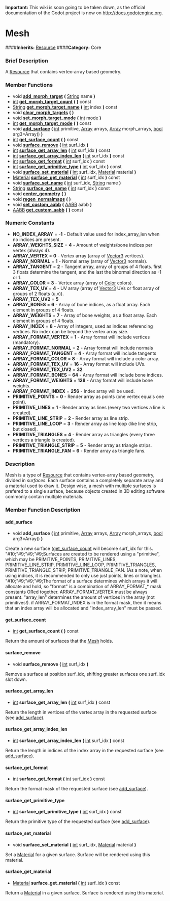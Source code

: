 **Important:** This wiki is soon going to be taken down, as the official documentation of the Godot project is now on http://docs.godotengine.org.

#  Mesh  
####**Inherits:** [Resource](class_resource)
####**Category:** Core

###  Brief Description  
A [Resource](class_resource) that contains vertex-array based geometry.

###  Member Functions 
  * void  **[add&#95;morph&#95;target](#add_morph_target)**  **(** [String](class_string) name  **)**
  * [int](class_int)  **[get&#95;morph&#95;target&#95;count](#get_morph_target_count)**  **(** **)** const
  * [String](class_string)  **[get&#95;morph&#95;target&#95;name](#get_morph_target_name)**  **(** [int](class_int) index  **)** const
  * void  **[clear&#95;morph&#95;targets](#clear_morph_targets)**  **(** **)**
  * void  **[set&#95;morph&#95;target&#95;mode](#set_morph_target_mode)**  **(** [int](class_int) mode  **)**
  * [int](class_int)  **[get&#95;morph&#95;target&#95;mode](#get_morph_target_mode)**  **(** **)** const
  * void  **[add&#95;surface](#add_surface)**  **(** [int](class_int) primitive, [Array](class_array) arrays, [Array](class_array) morph_arrays, [bool](class_bool) arg3=Array()  **)**
  * [int](class_int)  **[get&#95;surface&#95;count](#get_surface_count)**  **(** **)** const
  * void  **[surface&#95;remove](#surface_remove)**  **(** [int](class_int) surf_idx  **)**
  * [int](class_int)  **[surface&#95;get&#95;array&#95;len](#surface_get_array_len)**  **(** [int](class_int) surf_idx  **)** const
  * [int](class_int)  **[surface&#95;get&#95;array&#95;index&#95;len](#surface_get_array_index_len)**  **(** [int](class_int) surf_idx  **)** const
  * [int](class_int)  **[surface&#95;get&#95;format](#surface_get_format)**  **(** [int](class_int) surf_idx  **)** const
  * [int](class_int)  **[surface&#95;get&#95;primitive&#95;type](#surface_get_primitive_type)**  **(** [int](class_int) surf_idx  **)** const
  * void  **[surface&#95;set&#95;material](#surface_set_material)**  **(** [int](class_int) surf_idx, [Material](class_material) material  **)**
  * [Material](class_material)  **[surface&#95;get&#95;material](#surface_get_material)**  **(** [int](class_int) surf_idx  **)** const
  * void  **[surface&#95;set&#95;name](#surface_set_name)**  **(** [int](class_int) surf_idx, [String](class_string) name  **)**
  * [String](class_string)  **[surface&#95;get&#95;name](#surface_get_name)**  **(** [int](class_int) surf_idx  **)** const
  * void  **[center&#95;geometry](#center_geometry)**  **(** **)**
  * void  **[regen&#95;normalmaps](#regen_normalmaps)**  **(** **)**
  * void  **[set&#95;custom&#95;aabb](#set_custom_aabb)**  **(** [AABB](class_aabb) aabb  **)**
  * [AABB](class_aabb)  **[get&#95;custom&#95;aabb](#get_custom_aabb)**  **(** **)** const

###  Numeric Constants  
  * **NO_INDEX_ARRAY** = **-1** - Default value used for index_array_len when no indices are present.
  * **ARRAY_WEIGHTS_SIZE** = **4** - Amount of weights/bone indices per vertex (always 4).
  * **ARRAY_VERTEX** = **0** - Vertex array (array of [Vector3]() vertices).
  * **ARRAY_NORMAL** = **1** - Normal array (array of [Vector3]() normals).
  * **ARRAY_TANGENT** = **2** - Tangent array, array of groups of 4 floats. first 3 floats determine the tangent, and the last the binormal direction as -1 or 1.
  * **ARRAY_COLOR** = **3** - Vertex array (array of [Color]() colors).
  * **ARRAY_TEX_UV** = **4** - UV array (array of [Vector3]() UVs or float array of groups of 2 floats (u,v)).
  * **ARRAY_TEX_UV2** = **5**
  * **ARRAY_BONES** = **6** - Array of bone indices, as a float array. Each element in groups of 4 floats.
  * **ARRAY_WEIGHTS** = **7** - Array of bone weights, as a float array. Each element in groups of 4 floats.
  * **ARRAY_INDEX** = **8** - Array of integers, used as indices referencing vertices. No index can be beyond the vertex array size.
  * **ARRAY_FORMAT_VERTEX** = **1** - Array format will include vertices (mandatory).
  * **ARRAY_FORMAT_NORMAL** = **2** - Array format will include normals
  * **ARRAY_FORMAT_TANGENT** = **4** - Array format will include tangents
  * **ARRAY_FORMAT_COLOR** = **8** - Array format will include a color array.
  * **ARRAY_FORMAT_TEX_UV** = **16** - Array format will include UVs.
  * **ARRAY_FORMAT_TEX_UV2** = **32**
  * **ARRAY_FORMAT_BONES** = **64** - Array format will include bone indices.
  * **ARRAY_FORMAT_WEIGHTS** = **128** - Array format will include bone weights.
  * **ARRAY_FORMAT_INDEX** = **256** - Index array will be used.
  * **PRIMITIVE_POINTS** = **0** - Render array as points (one vertex equals one point).
  * **PRIMITIVE_LINES** = **1** - Render array as lines (every two vertices a line is created).
  * **PRIMITIVE_LINE_STRIP** = **2** - Render array as line strip.
  * **PRIMITIVE_LINE_LOOP** = **3** - Render array as line loop (like line strip, but closed).
  * **PRIMITIVE_TRIANGLES** = **4** - Render array as triangles (every three vertices a triangle is created).
  * **PRIMITIVE_TRIANGLE_STRIP** = **5** - Render array as triangle strips.
  * **PRIMITIVE_TRIANGLE_FAN** = **6** - Render array as triangle fans.

###  Description  
Mesh is a type of [Resource](class_resource) that contains vertex-array based geometry, divided in _surfaces_. Each surface contains a completely separate array and a material used to draw it. Design wise, a mesh with multiple surfaces is prefered to a single surface, because objects created in 3D editing software commonly contain multiple materials.

###  Member Function Description  

#### <a name="add_surface">add_surface</a>
  * void  **add&#95;surface**  **(** [int](class_int) primitive, [Array](class_array) arrays, [Array](class_array) morph_arrays, [bool](class_bool) arg3=Array()  **)**

Create a new surface ([get&#95;surface&#95;count](#get_surface_count) will become surf_idx for this.
"#10;"#9;"#9;"#9;Surfaces are created to be rendered using a "primitive", which may be PRIMITIVE_POINTS, PRIMITIVE_LINES, PRIMITIVE_LINE_STRIP, PRIMITIVE_LINE_LOOP, PRIMITIVE_TRIANGLES, PRIMITIVE_TRIANGLE_STRIP, PRIMITIVE_TRIANGLE_FAN. (As a note, when using indices, it is recommended to only use just points, lines or triangles).
"#10;"#9;"#9;"#9;The format of a surface determines which arrays it will allocate and hold, so "format" is a combination of ARRAY_FORMAT_* mask constants ORed together. ARRAY_FORMAT_VERTEX must be always present. "array_len" determines the amount of vertices in the array (not primitives!). if ARRAY_FORMAT_INDEX is in the format mask, then it means that an index array will be allocated and "index_array_len" must be passed.

#### <a name="get_surface_count">get_surface_count</a>
  * [int](class_int)  **get&#95;surface&#95;count**  **(** **)** const

Return the amount of surfaces that the [Mesh](class_mesh) holds.

#### <a name="surface_remove">surface_remove</a>
  * void  **surface&#95;remove**  **(** [int](class_int) surf_idx  **)**

Remove a surface at position surf_idx, shifting greater surfaces one surf_idx slot down.

#### <a name="surface_get_array_len">surface_get_array_len</a>
  * [int](class_int)  **surface&#95;get&#95;array&#95;len**  **(** [int](class_int) surf_idx  **)** const

Return the length in vertices of the vertex array in the requested surface (see [add&#95;surface](#add_surface)).

#### <a name="surface_get_array_index_len">surface_get_array_index_len</a>
  * [int](class_int)  **surface&#95;get&#95;array&#95;index&#95;len**  **(** [int](class_int) surf_idx  **)** const

Return the length in indices of the index array in the requested surface (see [add&#95;surface](#add_surface)).

#### <a name="surface_get_format">surface_get_format</a>
  * [int](class_int)  **surface&#95;get&#95;format**  **(** [int](class_int) surf_idx  **)** const

Return the format mask of the requested surface (see [add&#95;surface](#add_surface)).

#### <a name="surface_get_primitive_type">surface_get_primitive_type</a>
  * [int](class_int)  **surface&#95;get&#95;primitive&#95;type**  **(** [int](class_int) surf_idx  **)** const

Return the primitive type of the requested surface (see [add&#95;surface](#add_surface)).

#### <a name="surface_set_material">surface_set_material</a>
  * void  **surface&#95;set&#95;material**  **(** [int](class_int) surf_idx, [Material](class_material) material  **)**

Set a [Material](class_material) for a given surface. Surface will be rendered using this material.

#### <a name="surface_get_material">surface_get_material</a>
  * [Material](class_material)  **surface&#95;get&#95;material**  **(** [int](class_int) surf_idx  **)** const

Return a [Material](class_material) in a given surface. Surface is rendered using this material.
